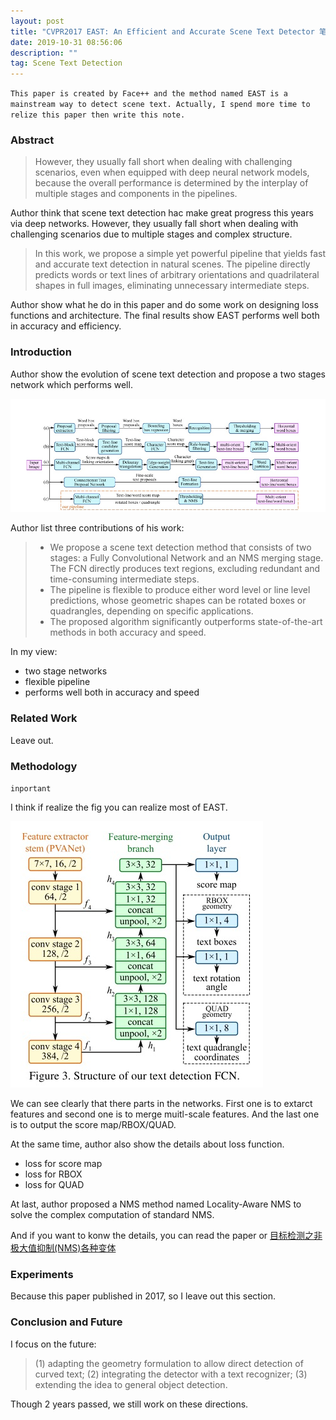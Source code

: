 ```yaml
---
layout: post
title: "CVPR2017 EAST: An Efficient and Accurate Scene Text Detector 笔记"
date: 2019-10-31 08:56:06 
description: ""
tag: Scene Text Detection
---
```


`This paper is created by Face++ and the method named EAST is a mainstream way to detect scene text. Actually, I spend more time to relize this paper then write this note.`

### Abstract

> However, they usually fall short when dealing with challenging scenarios, even when equipped with deep neural network models, because the overall performance is determined by the interplay of multiple stages and components in the pipelines.

Author think that scene text detection hac make great progress this years via deep networks. However, they usually fall short when dealing with challenging scenarios due to multiple stages and complex structure.

> In this work, we propose a simple yet powerful pipeline that yields fast and accurate text detection in natural scenes. The pipeline directly predicts words or text lines of arbitrary orientations and quadrilateral shapes in full images, eliminating unnecessary intermediate steps.

Author show what he do in this paper and do some work on designing loss functions and architecture. The final results show EAST performs well both in accuracy and efficiency.

### Introduction

Author show the evolution of scene text detection and propose a two stages network which performs well.

![EAST_comparison](/images/posts/EAST_comparison.png)

Author list three contributions of his work:

>- We propose a scene text detection method that consists of two stages: a Fully Convolutional Network and an NMS merging stage. The FCN directly produces text regions, excluding redundant and time-consuming intermediate steps.
>- The pipeline is flexible to produce either word level or line level predictions, whose geometric shapes can be rotated boxes or quadrangles, depending on specific applications.
>- The proposed algorithm significantly outperforms state-of-the-art methods in both accuracy and speed.

In my view:

- two stage networks
- flexible pipeline
- performs well both in accuracy and speed

### Related Work

Leave out.

### Methodology

`inportant`

I think if realize the fig you can realize most of EAST.

![EAST_overall_structure](/images/posts/EAST_overall_structure.png)

We can see clearly that there parts in the networks. First one is to extarct features and second one is to merge muitl-scale features. And the last one is to output the score map/RBOX/QUAD.

At the same time, author also show the details about loss function.

- loss for score map
- loss for RBOX
- loss for QUAD

At last, author proposed a NMS method named Locality-Aware NMS to solve the complex computation of standard NMS.

And if you want to konw the details, you can read the paper or [目标检测之非极大值抑制(NMS)各种变体](https://zhuanlan.zhihu.com/p/50126479)

### Experiments

Because this paper published in 2017, so I leave out this section.

### Conclusion and Future

I focus on the future:

>(1) adapting the geometry formulation to allow direct detection of curved text;
>(2) integrating the detector with a text recognizer;
>(3) extending the idea to general object detection.

Though 2 years passed, we still work on these directions.
